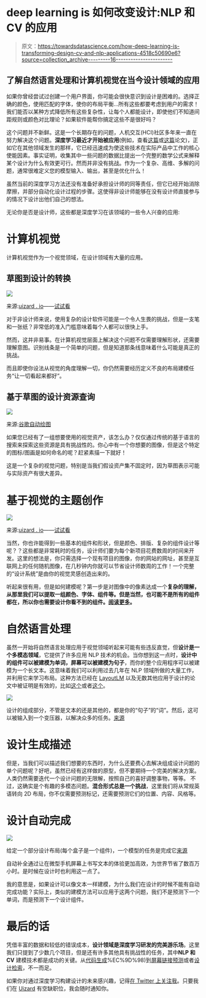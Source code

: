 # deep‌ ‌learning‌ ‌is 如何改变设计:NLP 和 CV 的应用

> 原文：<https://towardsdatascience.com/how-deep-learning-is-transforming-design-cv-and-nlp-applications-4518c50690e6?source=collection_archive---------16----------------------->

## 了解自然语言处理和计算机视觉在当今设计领域的应用

如果你曾经尝试过创建一个用户界面，你可能会很快意识到设计是困难的。选择正确的颜色，使用匹配的字体，使你的布局平衡…所有这些都要考虑到用户的需求！我们能否以某种方式降低所有这些复杂性，让每个人都能设计，即使他们不知道间距规则或颜色对比理论？如果软件能帮你搞定这些不是很好吗？

这个问题并不新鲜。这是一个长期存在的问题，人机交互(HCI)社区多年来一直在努力解决这个问题。**深度学习最近才开始被应用**(例如，查看[这篇](https://arxiv.org/pdf/2109.08763.pdf)或[这篇](https://arxiv.org/pdf/2105.11941.pdf)论文)，正如它在其他领域发生的那样，它已经迅速成为使这些技术在实际产品中工作的核心使能因素。事实证明，收集其中一些问题的数据比提出一个完整的数学公式来解释某个设计为什么有效更可行。然而并非没有挑战。作为一个复杂、高维、多解的问题，通常很难定义您的模型输入、输出，甚至是优化什么！

虽然当前的深度学习方法还没有准备好承担设计师的同等责任，但它已经开始消除摩擦，并部分自动化设计过程的步骤。这使得非设计师能够在没有设计师直接参与的情况下设计出他们自己的想法。

无论你是否是设计师，这些都是深度学习在该领域的一些令人兴奋的应用:

# 计算机视觉

计算机视觉作为一个视觉领域，在设计领域有大量的应用。

## 草图到设计的转换

![](img/d03aa76c723b2a518b63362156bd53c8.png)

来源:[uizard . io](https://uizard.io/)——[试试看](https://app.uizard.io/auth/sign-up)

对于非设计师来说，使用复杂的设计软件可能是一个令人生畏的挑战，但是一支笔和一张纸？非常低的准入门槛意味着每个人都可以很快上手。

然而，这并非易事。在计算机视觉层面上解决这个问题不仅需要理解形状，还需要理解意图。识别线条是一个简单的问题，但是知道那条线意味着什么可能是真正的挑战。

而且即使你设法从视觉的角度理解一切，你仍然需要经历定义不良的布局建模任务“让一切看起来都好”。

## 基于草图的设计资源查询

![](img/3ff5973326768abfb8ef9059336472a9.png)

来源:[谷歌自动绘图](https://www.autodraw.com/)

如果您已经有了一组想要使用的视觉资产，该怎么办？仅仅通过传统的基于语言的搜索来探索这些资源是具有挑战性的。你心中有一个你想要的图像，但是这个特定的图标/图画是如何命名的呢？赶紧素描一下就好！

这是一个复杂的视觉问题，特别是当我们假设资产集不固定时，因为草图表示可能与实际资产有很大差异。

# 基于视觉的主题创作

![](img/407465cc7f224f754831006e1dbd242d.png)

来源:[uizard . io](https://uizard.io/)——[试试看](https://app.uizard.io/auth/sign-up)

当然，你也许能得到一些基本的组件和形状，但是颜色、排版、复杂的组件设计等呢？？这些都是非常耗时的任务，设计师们要为每个新项目花费数周的时间来开发。这里的想法是，你只需选择一个现有项目的图像，你的网站的网址，甚至是互联网上的任何随机图像，在几秒钟内你就可以节省设计师数周的工作！一个完整的“设计系统”是由你的视觉灵感创造出来的。

听起来很有用，但是如何建模呢？第一步是对图像中的像素达成一个**复杂的理解，从那里我们可以提取一组颜色、字体、组件等。但是当然，也可能不是所有的组件都在，所以你也需要设计你看不到的组件。[阅读更多](https://tbeltramelli.medium.com/generating-design-systems-using-deep-learning-abe8d1195960)。**

# 自然语言处理

虽然一开始将自然语言处理应用于视觉领域听起来可能有些违反直觉，但**设计是一个多模态领域**，它提供了许多应用 NLP 技术的机会。当你想到这一点时，**设计中的组件可以被建模为单词，屏幕可以被建模为句子**，而你的整个应用程序可以被建模为一个长文本。这意味着我们可以利用过去几年在 NLP 领域所做的大量工作，并利用它来学习布局。这种方法已经在 [LayoutLM](https://arxiv.org/abs/1912.13318) 以及无数其他应用于设计的论文中被证明是有效的，比如[这个](https://www.aaai.org/AAAI21Papers/AAAI-3167.HeZ.pdf)或者[这个](https://arxiv.org/pdf/2105.11941.pdf)。

![](img/06be575473ec9c065afd5b6fb93aca3f.png)

设计的组成部分，不管是文本的还是其他的，都是你的“句子”的“词”。然后，这可以被输入到一个变压器，以解决众多的任务。[来源](https://arxiv.org/pdf/2105.11941.pdf)

# 设计生成描述

但是，当我们可以描述我们想要的东西时，为什么还要费心去解决组成设计问题的单个问题呢？好吧，虽然已经有这样做的原型，但不要期待一个完美的解决方案。人类仍然需要迭代一个设计问题的无限解，按照自己的喜好调整事物，等等。
不过，这确实是个有趣的多模态问题。**混合形式总是一个挑战**，这里我们将从常规英语转向 2D 布局，你不仅需要预测标记，还需要预测它们的位置、内容、风格等。

# 设计自动完成

![](img/23d2d68532ce97e73e6e26be26939fcd.png)

给定一个部分设计布局(每个盒子是一个组件)，一个模型的任务是完成它[来源](https://arxiv.org/pdf/2001.05308.pdf)

自动补全通过让在微型手机屏幕上书写文本的体验更加高效，为世界节省了数百万小时。是时候在设计时也利用这一点了。

我的意思是，如果设计可以像文本一样建模，为什么我们在设计的时候不能有自动完成功能？实际上，类似的建模方法可以应用于这两个问题，我们不是预测下一个单词，而是预测下一个设计组件。

# 最后的话

凭借丰富的数据和较低的错误成本，**设计领域是深度学习研发的完美游乐场**。这里我们只提到了少数几个项目，但是还有许多其他具有挑战性的任务，其中**NLP 和 CV** 建模技术都是成功的关键。从[代码生成](https://arxiv.org/pdf/1705.07962.pdf)%EC%9D%98)到[屏幕链接预测](https://www.aaai.org/AAAI21Papers/AAAI-3167.HeZ.pdf)或者[设计检索](https://arxiv.org/pdf/2105.11941.pdf)，不一而足。

如果你对通过深度学习构建设计的未来感兴趣，记得[在 Twitter 上关注我](https://twitter.com/JavierFnts)。只要我们在 [Uizard](https://uizard.io/) 有空缺职位，我会随时通知你。